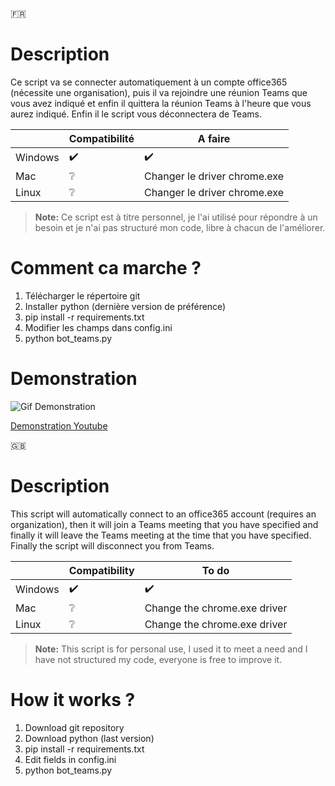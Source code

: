 🇫🇷
# Description
Ce script va se connecter automatiquement à un compte office365 (nécessite une organisation), puis il va rejoindre une réunion Teams que vous avez indiqué et enfin il quittera la réunion Teams à l'heure que vous aurez indiqué. Enfin il le script vous déconnectera de Teams.

|                |Compatibilité |A faire|
|----------|-------------------|----------------|
|Windows   |:heavy_check_mark: |:heavy_check_mark:|
|Mac       |:grey_question:	   |Changer le driver chrome.exe|
|Linux     |:grey_question:	   |Changer le driver chrome.exe|

> **Note:**  Ce script est à titre personnel, je l'ai utilisé pour répondre à un besoin et je n'ai pas structuré mon code, libre à chacun de l'améliorer.

# Comment ca marche ?

 1. Télécharger le répertoire git
 2. Installer python (dernière version de préférence)
 3. pip install -r requirements.txt
 4. Modifier les champs dans config.ini
 5. python bot_teams.py

# Demonstration

![Gif Demonstration](https://media.giphy.com/media/9mT2nVEeUaC1eFpuL8/giphy.gif)

[Demonstration Youtube](https://youtu.be/NkmAI_Abg48)

🇬🇧

# Description
This script will automatically connect to an office365 account (requires an organization), then it will join a Teams meeting that you have specified and finally it will leave the Teams meeting at the time that you have specified. Finally the script will disconnect you from Teams.

|                |Compatibility |To do|
|----------|-------------------|----------------|
|Windows   |:heavy_check_mark: |:heavy_check_mark:|
|Mac       |:grey_question:	   |Change the chrome.exe driver|
|Linux     |:grey_question:	   |Change the chrome.exe driver|

> **Note:**  This script is for personal use, I used it to meet a need and I have not structured my code, everyone is free to improve it.

# How it works ?

 1. Download git repository
 2. Download python (last version)
 3. pip install -r requirements.txt
 4. Edit fields in config.ini
 5. python bot_teams.py

